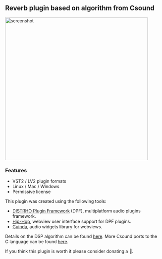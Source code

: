 Reverb plugin based on algorithm from Csound 
--------------------------------------------

<img width="460" alt="screenshot" src="https://user-images.githubusercontent.com/930494/130102475-0151bc6b-75c1-4405-b0d8-f06ea3b4702f.png">

### Features

* VST2 / LV2 plugin formats
* Linux / Mac / Windows
* Permissive license

This plugin was created using the following tools:

- [DISTRHO Plugin Framework](https://github.com/DISTRHO/DPF) (DPF), multiplatform audio plugins framework.
- [Hip-Hop](https://github.com/lucianoiam/hiphop), webview user interface support for DPF plugins.
- [Guinda](https://github.com/lucianoiam/guinda), audio widgets library for webviews.

Details on the DSP algorithm can be found [here](http://www.csounds.com/manual/html/reverbsc.html).
More Csound ports to the C language can be found [here](https://github.com/PaulBatchelor/Soundpipe).

If you think this plugin is worth it please consider donating a 🍺.
